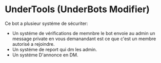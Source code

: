 # UnderTools (UnderBots Modifier)

Ce bot a plusieur systéme de sécuriter:

- Un systéme de vérifications de memnbre le bot envoie au admin un message private en vous demanandant est ce que c'est un membre autorisé a rejoindre.
- Un systéme de report qui dm les admin.
- Un systéme D'annonce en DM.
